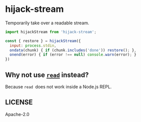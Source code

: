 # hijack-stream

Temporarily take over a readable stream.

```js
import hijackStream from 'hijack-stream';

const { restore } = hijackStream({
  input: process.stdin,
  ondata(chunk) { if (chunk.includes('done')) restore(); },
  onend(error) { if (error !== null) console.warn(error); }
})
```

## Why not use [`read`](https://www.npmjs.com/package/read) instead?

Because `read `does not work inside a Node.js REPL.

## LICENSE

Apache-2.0
